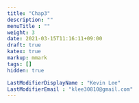 ```yaml
---
title: "Chap3"
description: ""
menuTitle : ""
weight: 3
date: 2021-03-15T11:16:11+09:00
draft: true
katex: true
markup: mmark
tags: []
hidden: true

LastModifierDisplayName : "Kevin Lee"
LastModifierEmail : "klee30810@gmail.com"
---
```


